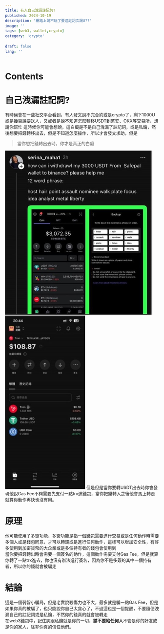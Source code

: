 ```yaml
---
title: 有人自己洩漏註記詞?
published: 2024-10-19
description: '網路上說不玩了要送註記次跟U??'
image: ''
tags: [web3, wallet,crypto]
category: 'crypto'

draft: false 
lang: ''
---
```

# Contents

# 自己洩漏註記詞?
有時候會在一些社交平台看到，有人發文說不完合約或是crypto了，剩下1000U或是幾百說要送人，又或者是說不知道怎麼轉移USDT到幣安、OKX等交易所，想請你幫忙
這時候你可能會想說，這白癡是不是自己洩漏了註記詞，或是私鑰，然後想要把錢轉移出去，但是不知道怎麼操作，所以才會發文求助，但是
> 當你想把錢轉出去時，你才是真正的白癡
  
![image](./image/1.jpg)
 ![image](./image/3.jpg) 
但是但是當你要轉USDT出去時你會發現他說Gas Fee不夠需要先支付一點trx進錢包，當你把錢轉入之後他會馬上轉走就算你動作再快也沒有用。
# 原理
他可能使用了多簽功能，多簽功能是指一個錢包需要進行交易或是任何動作時需要多個人或是錢包同意，才可以轉錢或是進行任何動作，這樣可以增加安全性，有許多使用到加密貨幣的大企業或是多個持有者的錢包會使用到  
當你要把錢轉出時會需要一個簽名的動作，這個動作需要支付Gas Fee，但是就算你轉了一點trx進去，你也沒有辦法進行簽名，因為你不是多簽的其中一個持有者，所以你的錢就會被騙走


# 結論
這是一個弱智小騙局，但是老實說殺傷力也不大，最多就是騙一點Gas Fee，但是如果你真的被騙了，也只能說你自己太貪心了，不過這也是一個提醒，不要隨便洩漏自己的註記詞或是私鑰，不然你的錢真的就會被轉走  
在web3錢包中，記住詞跟私鑰就是你的一切，**請不要給任何人**不管是你的好友或是你的家人，除非你真的信任他們。
